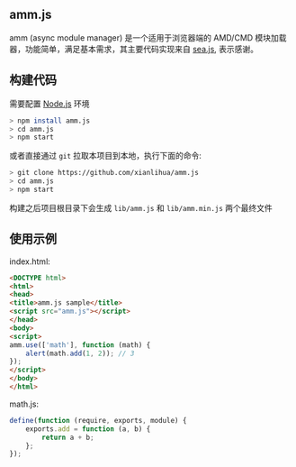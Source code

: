 ## amm.js

amm (async module manager) 是一个适用于浏览器端的 AMD/CMD 模块加载器，功能简单，满足基本需求，其主要代码实现来自 [sea.js](http://www.seajs.org/ "seajs"), 表示感谢。

## 构建代码

需要配置 [Node.js](http://nodejs.org/ "Node.js") 环境

```bash
> npm install amm.js
> cd amm.js
> npm start
```

或者直接通过 `git` 拉取本项目到本地，执行下面的命令:

```bash
> git clone https://github.com/xianlihua/amm.js
> cd amm.js
> npm start
```

构建之后项目根目录下会生成 `lib/amm.js` 和 `lib/amm.min.js` 两个最终文件

## 使用示例

index.html:

```html
<DOCTYPE html>
<html>
<head>
<title>amm.js sample</title>
<script src="amm.js"></script>
</head>
<body>
<script>
amm.use(['math'], function (math) {
    alert(math.add(1, 2)); // 3
});
</script>
</body>
</html>
```

math.js:

```js
define(function (require, exports, module) {
    exports.add = function (a, b) {
        return a + b;
    };
});
```
